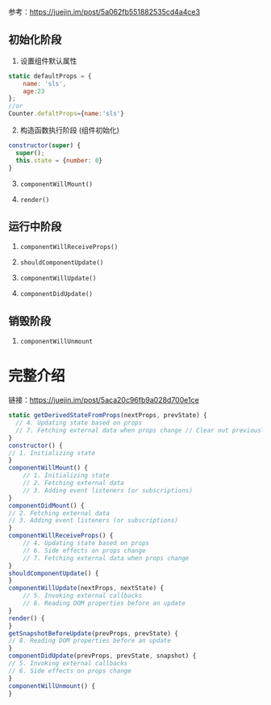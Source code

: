 参考：https://juejin.im/post/5a062fb551882535cd4a4ce3

## 初始化阶段

1. 设置组件默认属性

```js
static defaultProps = {
    name: 'sls',
    age:23
};
//or
Counter.defaltProps={name:'sls'}
```

2. 构造函数执行阶段 (组件初始化)

```js
constructor(super) {
  super();
  this.state = {number: 0}
}
```

3. `componentWillMount()`

4. `render()`

## 运行中阶段

1. `componentWillReceiveProps()`

2. `shouldComponentUpdate()`

3. `componentWillUpdate()`

4. `componentDidUpdate()`

## 销毁阶段

1. `componentWillUnmount`

# 完整介绍

链接：https://juejin.im/post/5aca20c96fb9a028d700e1ce

```js
static getDerivedStateFromProps(nextProps, prevState) {
  // 4. Updating state based on props
  // 7. Fetching external data when props change // Clear out previously-loaded data so we dont render stale stuff
}
constructor() {
// 1. Initializing state
}
componentWillMount() {
	// 1. Initializing state
	// 2. Fetching external data
	// 3. Adding event listeners (or subscriptions)
}
componentDidMount() {
// 2. Fetching external data
// 3. Adding event listeners (or subscriptions)
}
componentWillReceiveProps() {
	// 4. Updating state based on props
	// 6. Side effects on props change
	// 7. Fetching external data when props change
}
shouldComponentUpdate() {
}
componentWillUpdate(nextProps, nextState) {
	// 5. Invoking external callbacks
	// 8. Reading DOM properties before an update
}
render() {
}
getSnapshotBeforeUpdate(prevProps, prevState) {
// 8. Reading DOM properties before an update
}
componentDidUpdate(prevProps, prevState, snapshot) {
// 5. Invoking external callbacks
// 6. Side effects on props change
}
componentWillUnmount() {
}
```
